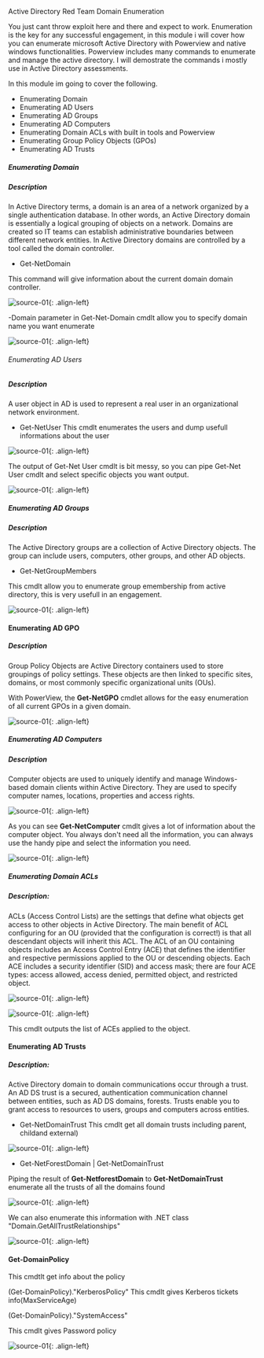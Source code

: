 Active Directory Red Team Domain Enumeration

You just cant throw exploit here and there and expect to work. Enumeration is the key for any successful engagement, in this module i will cover how you can enumerate microsoft Active Directory with Powerview and native windows functionalities. Powerview includes many commands to enumerate and manage the active directory. I will demostrate the commands i mostly use in Active Directory assessments. 

In this module im going to cover the following.

-    Enumerating Domain
-    Enumerating AD Users
-    Enumerating AD Groups
-    Enumerating AD Computers
-    Enumerating Domain ACLs with built in tools  and Powerview
-    Enumerating Group Policy Objects (GPOs)
-    Enumerating AD Trusts

##### Enumerating Domain

##### Description 
In Active Directory terms, a domain is an area of a network organized by a single authentication database. In other words, an Active Directory domain is essentially a logical grouping of objects on a network. Domains are created so IT teams can establish administrative boundaries between different network entities. In Active Directory domains are controlled by a tool called the domain controller.

- Get-NetDomain 

This command will give information about the current domain domain controller.

![source-01](/img/enu1.PNG){: .align-left}

-Domain parameter in Get-Net-Domain cmdlt allow you to specify domain name you want enumerate

![source-01](/img/enu2.PNG){: .align-left}

###### Enumerating AD Users

##### Description
A user object in AD is used to represent a real user in an organizational network environment.

 - Get-NetUser
This cmdlt enumerates the users and dump usefull informations about the user

![source-01](/img/enu3.PNG){: .align-left}

The output of Get-Net User cmdlt is bit messy, so you can pipe Get-Net User cmdlt and select specific objects you want output.

![source-01](/img/enu4.PNG){: .align-left}


##### Enumerating AD Groups

##### Description
The Active Directory groups are a collection of Active Directory objects. The group can include users, computers, other groups, and other AD objects.

- Get-NetGroupMembers

This cmdlt allow you to enumerate group emembership from active directory, this is very usefull in an engagement.

![source-01](/img/enu5.PNG){: .align-left}

#### Enumerating AD GPO

##### Description
Group Policy Objects are Active Directory containers used to store groupings of policy settings. These objects are then linked to specific sites, domains, or most commonly specific organizational units (OUs).

With PowerView, the **Get-NetGPO**  cmdlet allows for the easy enumeration of all current GPOs in a given domain.

![source-01](/img/enu6.PNG){: .align-left}

##### Enumerating AD Computers
##### Description
Computer objects are used to uniquely identify and manage Windows-based domain clients within Active Directory. They are used to specify computer names, locations, properties and access rights.

![source-01](/img/enu8.PNG){: .align-left}

As you can see **Get-NetComputer** cmdlt gives a lot of information about the computer object. You always don't need all the information, you can always use the handy pipe and select the information you need.

![source-01](/img/enu9.PNG){: .align-left}

##### Enumerating Domain ACLs 
##### Description:
ACLs (Access Control Lists) are the settings that define what objects get access to other objects in Active Directory. The main benefit of ACL configuring for an OU (provided that the configuration is correct!) is that all descendant objects will inherit this ACL. The ACL of an OU containing objects includes an Access Control Entry (ACE) that defines the identifier and respective permissions applied to the OU or descending objects. Each ACE includes a security identifier (SID) and access mask; there are four ACE types: access allowed, access denied, permitted object, and restricted object.

![source-01](/img/enu10.PNG){: .align-left}

![source-01](/img/enu15.PNG){: .align-left}

This cmdlt outputs the list of ACEs applied to the object. 

 #### Enumerating AD Trusts
 ##### Description:
Active Directory domain to domain communications occur through a trust. An AD DS trust is a secured, authentication communication channel between entities, such as AD DS domains, forests. Trusts enable you to grant access to resources to users, groups and computers across entities.

- Get-NetDomainTrust 
This cmdlt get all domain trusts including parent, childand external)

![source-01](/img/enu11.PNG){: .align-left}

- Get-NetForestDomain | Get-NetDomainTrust

Piping the result of **Get-NetforestDomain** to **Get-NetDomainTrust**  enumerate all the trusts of all the domains found 

![source-01](/img/enu12.PNG){: .align-left}

We can also enumerate this information with .NET class "Domain.GetAllTrustRelationships"

![source-01](/img/enu13.PNG){: .align-left}


#### Get-DomainPolicy 

This cmdtlt get info about the policy

(Get-DomainPolicy)."KerberosPolicy" 
This cmdlt gives Kerberos tickets info(MaxServiceAge)

(Get-DomainPolicy)."SystemAccess" 

This cmdlt gives Password policy


![source-01](/img/enu14.PNG){: .align-left}
